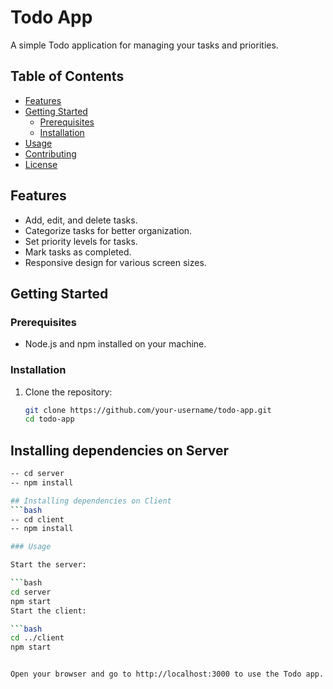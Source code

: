 # Todo App

A simple Todo application for managing your tasks and priorities.

## Table of Contents

- [Features](#features)
- [Getting Started](#getting-started)
  - [Prerequisites](#prerequisites)
  - [Installation](#installation)
- [Usage](#usage)
- [Contributing](#contributing)
- [License](#license)

## Features

- Add, edit, and delete tasks.
- Categorize tasks for better organization.
- Set priority levels for tasks.
- Mark tasks as completed.
- Responsive design for various screen sizes.

## Getting Started

### Prerequisites

- Node.js and npm installed on your machine.

### Installation

1. Clone the repository:

   ```bash
   git clone https://github.com/your-username/todo-app.git
   cd todo-app

   
## Installing dependencies on Server
```bash
-- cd server
-- npm install

## Installing dependencies on Client
```bash
-- cd client
-- npm install

### Usage

Start the server:

```bash
cd server
npm start
Start the client:

```bash
cd ../client
npm start


Open your browser and go to http://localhost:3000 to use the Todo app.
